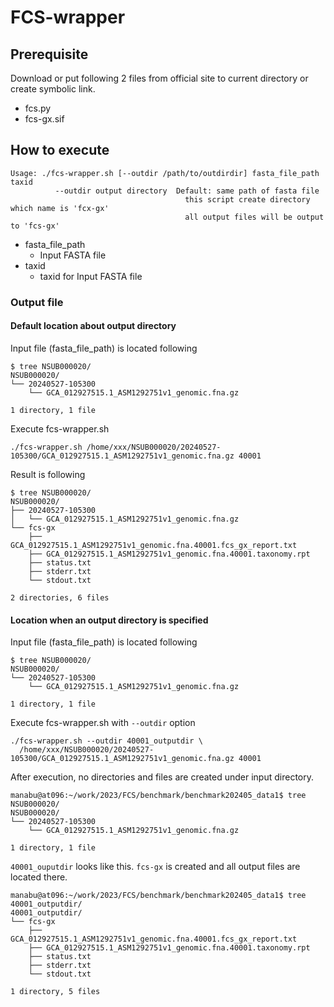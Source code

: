 # FCS-wrapper

## Prerequisite

Download or put following 2 files from official site to current directory or create symbolic link.

- fcs.py
- fcs-gx.sif

## How to execute

```console
Usage: ./fcs-wrapper.sh [--outdir /path/to/outdirdir] fasta_file_path taxid
          --outdir output directory  Default: same path of fasta file
                                       this script create directory which name is 'fcx-gx'
                                       all output files will be output to 'fcs-gx'

```

- fasta\_file\_path
  - Input FASTA file
- taxid
  - taxid for Input FASTA file

### Output file

#### Default location about output directory

Input file (fasta\_file\_path) is located following

```
$ tree NSUB000020/
NSUB000020/
└── 20240527-105300
    └── GCA_012927515.1_ASM1292751v1_genomic.fna.gz

1 directory, 1 file
```

Execute fcs-wrapper.sh

```
./fcs-wrapper.sh /home/xxx/NSUB000020/20240527-105300/GCA_012927515.1_ASM1292751v1_genomic.fna.gz 40001
```

Result is following

```
$ tree NSUB000020/
NSUB000020/
├── 20240527-105300
│   └── GCA_012927515.1_ASM1292751v1_genomic.fna.gz
└── fcs-gx
    ├── GCA_012927515.1_ASM1292751v1_genomic.fna.40001.fcs_gx_report.txt
    ├── GCA_012927515.1_ASM1292751v1_genomic.fna.40001.taxonomy.rpt
    ├── status.txt
    ├── stderr.txt
    └── stdout.txt

2 directories, 6 files
```

#### Location when an output directory is specified

Input file (fasta\_file\_path) is located following

```
$ tree NSUB000020/
NSUB000020/
└── 20240527-105300
    └── GCA_012927515.1_ASM1292751v1_genomic.fna.gz

1 directory, 1 file
```

Execute fcs-wrapper.sh with `--outdir` option


```
./fcs-wrapper.sh --outdir 40001_outputdir \
  /home/xxx/NSUB000020/20240527-105300/GCA_012927515.1_ASM1292751v1_genomic.fna.gz 40001
```


After execution, no directories and files are created under input directory.

```
manabu@at096:~/work/2023/FCS/benchmark/benchmark202405_data1$ tree NSUB000020/
NSUB000020/
└── 20240527-105300
    └── GCA_012927515.1_ASM1292751v1_genomic.fna.gz

1 directory, 1 file
```

`40001_ouputdir` looks like this.
`fcs-gx` is created and all output files are located there.

```
manabu@at096:~/work/2023/FCS/benchmark/benchmark202405_data1$ tree 40001_outputdir/
40001_outputdir/
└── fcs-gx
    ├── GCA_012927515.1_ASM1292751v1_genomic.fna.40001.fcs_gx_report.txt
    ├── GCA_012927515.1_ASM1292751v1_genomic.fna.40001.taxonomy.rpt
    ├── status.txt
    ├── stderr.txt
    └── stdout.txt

1 directory, 5 files
```

